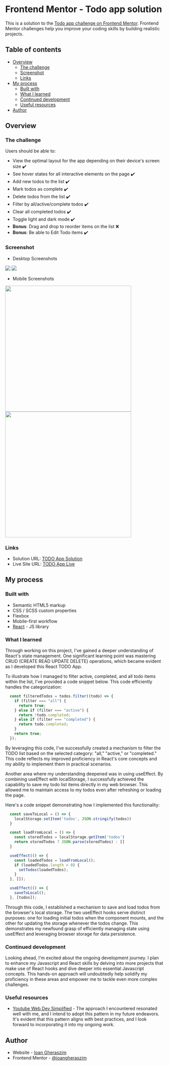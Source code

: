 # Frontend Mentor - Todo app solution

This is a solution to the [Todo app challenge on Frontend Mentor](https://www.frontendmentor.io/challenges/todo-app-Su1_KokOW). Frontend Mentor challenges help you improve your coding skills by building realistic projects.

## Table of contents

- [Overview](#overview)
  - [The challenge](#the-challenge)
  - [Screenshot](#screenshot)
  - [Links](#links)
- [My process](#my-process)
  - [Built with](#built-with)
  - [What I learned](#what-i-learned)
  - [Continued development](#continued-development)
  - [Useful resources](#useful-resources)
- [Author](#author)

## Overview

### The challenge

Users should be able to:

- View the optimal layout for the app depending on their device's screen size ✔️
- See hover states for all interactive elements on the page ✔️
- Add new todos to the list ✔️
- Mark todos as complete ✔️
- Delete todos from the list ✔️
- Filter by all/active/complete todos ✔️
- Clear all completed todos ✔️
- Toggle light and dark mode ✔️
- **Bonus**: Drag and drop to reorder items on the list ❌
- **Bonus**: Be able to Edit Todo items ✔️

### Screenshot

- Desktop Screenshots
<p float="left">
  <img src="./src/assets/screenshots/screenshot-desk-dark.png" />
  <img src="./src/assets/screenshots/screenshot-desk-light.png" /> 
</p>

- Mobile Screenshots
<p>
  <img src="./src/assets/screenshots/screenshot-mob-light.png" width="400" />
  <img src="./src/assets/screenshots/screenshot-mob-dark.png"  width="400" />
</p>

### Links

- Solution URL: [TODO App Solution](https://github.com/ioangheraszim/Todo-App)
- Live Site URL: [TODO App Live](https://ioangheraszim.github.io/Todo-App/)

## My process

### Built with

- Semantic HTML5 markup
- CSS / SCSS custom properties
- Flexbox
- Mobile-first workflow
- [React](https://reactjs.org/) - JS library

### What I learned

Through working on this project, I've gained a deeper understanding of React's state management. One significant learning point was mastering CRUD (CREATE READ UPDATE DELETE) operations, which became evident as I developed this React TODO App.

To illustrate how I managed to filter active, completed, and all todo items within the list, I've provided a code snippet below. This code efficiently handles the categorization:

```js
  const filteredTodos = todos.filter((todo) => {
    if (filter === "all") {
      return true;
    } else if (filter === "active") {
      return !todo.completed;
    } else if (filter === "completed") {
      return todo.completed;
    }
    return true;
  });
```

By leveraging this code, I've successfully created a mechanism to filter the TODO list based on the selected category: "all," "active," or "completed." This code reflects my improved proficiency in React's core concepts and my ability to implement them in practical scenarios.

Another area where my understanding deepened was in using useEffect. By combining useEffect with localStorage, I successfully achieved the capability to save my todo list items directly in my web browser. This allowed me to maintain access to my todos even after refreshing or loading the page.

Here's a code snippet demonstrating how I implemented this functionality:

```js
  const saveToLocal = () => {
    localStorage.setItem('todos', JSON.stringify(todos))
  }

  const loadFromLocal = () => {
    const storedTodos = localStorage.getItem('todos')
    return storedTodos ? JSON.parse(storedTodos) : []
  }

  useEffect(() => {
    const loadedTodos = loadFromLocal();
    if (loadedTodos.length > 0) {
      setTodos(loadedTodos);
    }
  }, []);

  useEffect(() => {
    saveToLocal();
  }, [todos]);
```

Through this code, I established a mechanism to save and load todos from the browser's local storage. The two useEffect hooks serve distinct purposes: one for loading initial todos when the component mounts, and the other for updating the storage whenever the todos change. This demonstrates my newfound grasp of efficiently managing state using useEffect and leveraging browser storage for data persistence.

### Continued development

Looking ahead, I'm excited about the ongoing development journey. I plan to enhance my Javascript and React skills by delving into more projects that make use of React hooks and dive deeper into essential Javascript concepts. This hands-on approach will undoubtedly help solidify my proficiency in these areas and empower me to tackle even more complex challenges.

### Useful resources

- [Youtube Web Dev Simplified](https://www.youtube.com/watch?v=Rh3tobg7hEo&t=1738s&ab_channel=WebDevSimplified) - The approach I encountered resonated well with me, and I intend to adopt this pattern in my future endeavors. It's evident that this pattern aligns with best practices, and I look forward to incorporating it into my ongoing work.

## Author

- Website - [Ioan Gheraszim](https://github.com/ioangheraszim)
- Frontend Mentor - [@ioangheraszim](https://www.frontendmentor.io/profile/ioangheraszim)
